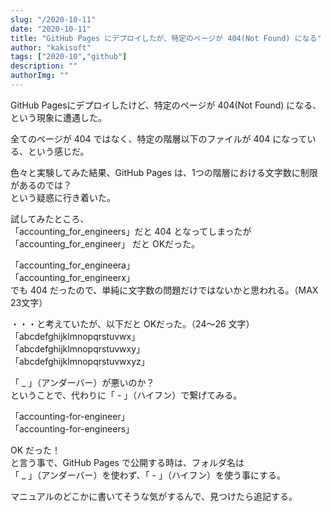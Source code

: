 ```yaml
---
slug: "/2020-10-11"
date: "2020-10-11"
title: "GitHub Pages にデプロイしたが、特定のページが 404(Not Found) になる"
author: "kakisoft"
tags: ["2020-10","github"]
description: ""
authorImg: ""
---
```


GitHub Pagesにデプロイしたけど、特定のページが 404(Not Found) になる、という現象に遭遇した。  

全てのページが 404 ではなく、特定の階層以下のファイルが 404 になっている、という感じだ。  

色々と実験してみた結果、GitHub Pages は、1つの階層における文字数に制限があるのでは？  
という疑惑に行き着いた。  

試してみたところ、  
「accounting\_for\_engineers」だと 404 となってしまったが  
「accounting\_for\_engineer」 だと OKだった。  

「accounting\_for\_engineera」  
「accounting\_for\_engineerx」  
でも 404 だったので、単純に文字数の問題だけではないかと思われる。（MAX 23文字）  

・・・と考えていたが、以下だと OKだった。（24～26 文字）  
「abcdefghijklmnopqrstuvwx」  
「abcdefghijklmnopqrstuvwxy」  
「abcdefghijklmnopqrstuvwxyz」  

「 \_ 」（アンダーバー）が悪いのか？  
ということで、代わりに「 - 」（ハイフン）で繋げてみる。  

「accounting-for-engineer」  
「accounting-for-engineers」  

OK だった！  
と言う事で、GitHub Pages で公開する時は、フォルダ名は  
「 \_ 」（アンダーバー）を使わず、「 - 」（ハイフン）を使う事にする。  

マニュアルのどこかに書いてそうな気がするんで、見つけたら追記する。  





